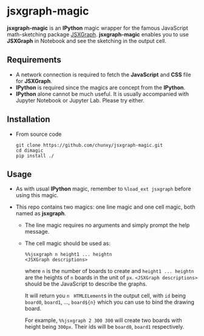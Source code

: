 # jsxgraph-magic

**jsxgraph-magic** is an **IPython** magic wrapper for the famous JavaScript math-sketching package [JSXGraph](https://github.com/jsxgraph/jsxgraph). **jsxgraph-magic** enables you to use **JSXGraph** in Notebook and see the sketching in the output cell.

## Requirements
- A network connection is required to fetch the **JavaScript** and **CSS** file for **JSXGraph**.
- **IPython** is required since the magics are concept from the **IPython**.
- **IPython** alone cannot be much useful. It is usually accompanied with Jupyter Notebook or Jupyter Lab. Please try either.

## Installation

- From source code
  
  ```shell
  git clone https://github.com/chunxy/jsxgraph-magic.git
  cd dimagic
  pip install ./
  ```

## Usage

- As with usual **IPython** magic, remember to `%load_ext jsxgraph` before using this magic.

- This repo contains two magics: one line magic and one cell magic, both named as **jsxgraph**. 

  - The line magic requires no arguments and simply prompt the help message. 

  - The cell magic should be used as:

    ```
    %%jsxgraph n height1 ... heightn
    <JSXGraph descriptions>
    ```

    where `n` is the number of boards to create and `height1 ... heightn` are the heights of `n` boards in the unit of `px`. `<JSXGraph descriptions>` should be the JavaScript to describe the graphs. 

    It will return you `n ` `HTMLELement`s in the output cell, with `id` being `board0`, `board1`, ..., `board${n}` which you can use to bind the drawing board. 

    For example, `%%jsxgraph 2 300 300` will create two boards with height being `300px`. Their ids will be `board0`, `board1` respectively. 



